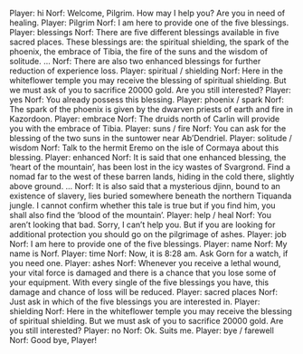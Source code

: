 Player: hi
Norf: Welcome, Pilgrim. How may I help you? Are you in need of healing.
Player: Pilgrim
Norf: I am here to provide one of the five blessings.
Player: blessings
Norf: There are five different blessings available in five sacred places. These blessings are: the spiritual shielding, the spark of the phoenix, the embrace of Tibia, the fire of the suns and the wisdom of solitude. …
Norf: There are also two enhanced blessings for further reduction of experience loss.
Player: spiritual / shielding
Norf: Here in the whiteflower temple you may receive the blessing of spiritual shielding. But we must ask of you to sacrifice 20000 gold. Are you still interested?
Player: yes
Norf: You already possess this blessing.
Player: phoenix / spark
Norf: The spark of the phoenix is given by the dwarven priests of earth and fire in Kazordoon.
Player: embrace
Norf: The druids north of Carlin will provide you with the embrace of Tibia.
Player: suns / fire
Norf: You can ask for the blessing of the two suns in the suntower near Ab’Dendriel.
Player: solitude / wisdom
Norf: Talk to the hermit Eremo on the isle of Cormaya about this blessing.
Player: enhanced
Norf: It is said that one enhanced blessing, the ‘heart of the mountain’, has been lost in the icy wastes of Svargrond. Find a nomad far to the west of these barren lands, hiding in the cold there, slightly above ground. …
Norf: It is also said that a mysterious djinn, bound to an existence of slavery, lies buried somewhere beneath the northern Tiquanda jungle. I cannot confirm whether this tale is true but if you find him, you shall also find the ‘blood of the mountain’.
Player: help / heal
Norf: You aren’t looking that bad. Sorry, I can’t help you. But if you are looking for additional protection you should go on the pilgrimage of ashes.
Player: job
Norf: I am here to provide one of the five blessings.
Player: name
Norf: My name is Norf.
Player: time
Norf: Now, it is 8:28 am. Ask Gorn for a watch, if you need one.
Player: ashes
Norf: Whenever you receive a lethal wound, your vital force is damaged and there is a chance that you lose some of your equipment. With every single of the five blessings you have, this damage and chance of loss will be reduced.
Player: sacred places
Norf: Just ask in which of the five blessings you are interested in.
Player: shielding
Norf: Here in the whiteflower temple you may receive the blessing of spiritual shielding. But we must ask of you to sacrifice 20000 gold. Are you still interested?
Player: no
Norf: Ok. Suits me.
Player: bye / farewell
Norf: Good bye, Player!
